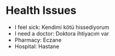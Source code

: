 
# Health Issues

- I feel sick: Kendimi kötü hissediyorum
- I need a doctor: Doktora ihtiyacım var
- Pharmacy: Eczane
- Hospital: Hastane
